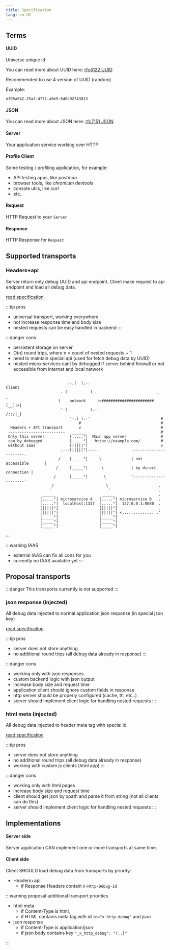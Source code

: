 ```yaml
---
title: Specification
lang: en-US
---
```


## Terms

#### UUID
Universe unique id

You can read more about UUID here:
[rfc4122 UUID](https://tools.ietf.org/html/rfc4122)

Recommended to use 4 version of UUID (random)

Example:
```
ef95a542-25a3-4f71-a0e9-640c92f43813
```

#### JSON

You can read more about JSON here:
[rfc7151 JSON](https://tools.ietf.org/html/rfc7159)

#### Server
Your application service working over HTTP

#### Profile Client
Some testing / profiling application, for example:
- API testing apps, like *postman*
- browser tools, like *chromium devtools*
- console utils, like *curl*
- etc..

#### Request
HTTP Request to your `Server`

#### Response
HTTP Response for `Request`


## Supported transports

### Headers+api

Server return only debug UUID and api endpoint.
Client make request to api endpoint and load all debug data.

[read specification](transport/headers-request)

:::tip pros
+ universal transport, working everywhere
+ not increase response time and body size
+ nested requests can be easy handled in backend
:::

:::danger cons
- persistent storage on server
- O(n) round trips, where n = count of nested requests + 1
- need to maintain special api (used for fetch debug data by UUID)
- nested micro-services cant by debugged if server behind firewall or not accessible from internet and local network

```

                           .-,(  ),-.                            Client
                        .-(          )-.                          __  _
                       (    network     )<#######################[__]|=|
                        '-(          ).-'                        /::/|_|
                            '-.( ).-'                               #
                                #                                   #
  Headers + API transport       v                                   #
 -------------------------   ______                                 #
 Only this server           [.....°]  Main app server               #
 can by debugged            [.....°]   https://example.com/         #
 without saas               [|||||°]                                v
                        .---[|||||°]----.              .----------------------.
                       /    [_____°]     \             | not accessible       |
                      /     [_____°]      \            | by direct connection |
                     /      [_____°]       \           '----------------------'
                    /                       \                      .
                   '                         '                     .
                ______                    ______                   .
               [.....°] microservice A   [.....°] microservice B   .
               [.....°]  localhost:1337  [.....°]  127.0.0.1:8080  .
               [|||||°]                  [|||||°]                  .
               [|||||°]                  [|||||°] <................'
               [_____°]                  [_____°]
               [_____°]                  [_____°]
               [_____°]                  [_____°]

```
:::

:::warning IAAS
- external IAAS can fix all cons for you
- currently no IAAS available yet
:::

## Proposal transports

:::danger
This transports currently is not supported
:::

### json response (injected)

All debug data injected to normal application json response (in special
json key)

[read specification](transport/json-response)

:::tip pros
+ server does not store anything
+ no additional round trips (all debug data already in response)
:::

:::danger cons
- working only with json responses
- custom backend logic with json output
- increase body size and request time
- application client should ignore custom fields in response
- http server should be properly configured (cache, ttl, etc..)
- server should implement client logic for handling nested requests
:::


### html meta (injected)

All debug data injected to header meta tag with special id.

[read specification](transport/html-meta)

:::tip pros
+ server does not store anything
+ no additional round trips (all debug data already in response)
+ working with custom js clients (html app)
:::

:::danger cons
- working only with html pages
- increase body size and request time
- client should get json by xpath and parse it from string (not all clients can do this)
- server should implement client logic for handling nested requests
:::

## Implementations

#### Server side

Server application CAN implement one or more transports at
same time.

#### Client side

Client SHOULD load debug data from transports by priority:
- Headers+api
    - if Response Headers contain `X-Http-Debug-Id`


:::warning proposal additional transport priorities

- html meta
    - if Content-Type is html,
    - if HTML contains meta tag with id `id="x-http-debug"` and json
- json response
    - if Content-Type is application/json
    - if json body contains key `"_x_http_debug": "{..}"`

:::
